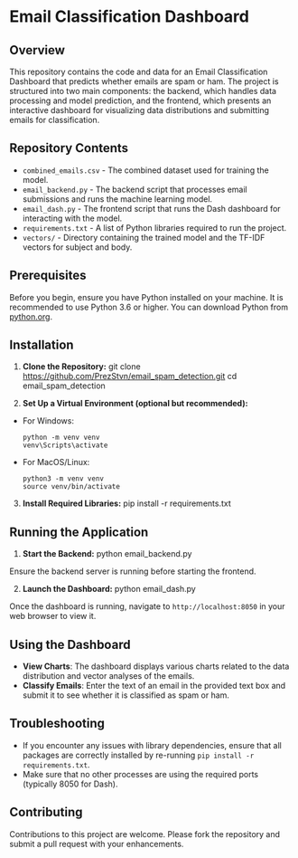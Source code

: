 # Email Classification Dashboard

## Overview
This repository contains the code and data for an Email Classification Dashboard that predicts whether emails are spam or ham. The project is structured into two main components: the backend, which handles data processing and model prediction, and the frontend, which presents an interactive dashboard for visualizing data distributions and submitting emails for classification.

## Repository Contents
- `combined_emails.csv` - The combined dataset used for training the model.
- `email_backend.py` - The backend script that processes email submissions and runs the machine learning model.
- `email_dash.py` - The frontend script that runs the Dash dashboard for interacting with the model.
- `requirements.txt` - A list of Python libraries required to run the project.
- `vectors/` - Directory containing the trained model and the TF-IDF vectors for subject and body.

## Prerequisites
Before you begin, ensure you have Python installed on your machine. It is recommended to use Python 3.6 or higher. You can download Python from [python.org](https://www.python.org/downloads/).

## Installation

1. **Clone the Repository:**
git clone https://github.com/PrezStvn/email_spam_detection.git
cd email_spam_detection


2. **Set Up a Virtual Environment (optional but recommended):**
- For Windows:
  ```
  python -m venv venv
  venv\Scripts\activate
  ```
- For MacOS/Linux:
  ```
  python3 -m venv venv
  source venv/bin/activate
  ```

3. **Install Required Libraries:**
pip install -r requirements.txt


## Running the Application

1. **Start the Backend:**
python email_backend.py

Ensure the backend server is running before starting the frontend.

2. **Launch the Dashboard:**
python email_dash.py

Once the dashboard is running, navigate to `http://localhost:8050` in your web browser to view it.

## Using the Dashboard
- **View Charts**: The dashboard displays various charts related to the data distribution and vector analyses of the emails.
- **Classify Emails**: Enter the text of an email in the provided text box and submit it to see whether it is classified as spam or ham.

## Troubleshooting
- If you encounter any issues with library dependencies, ensure that all packages are correctly installed by re-running `pip install -r requirements.txt`.
- Make sure that no other processes are using the required ports (typically 8050 for Dash).

## Contributing
Contributions to this project are welcome. Please fork the repository and submit a pull request with your enhancements.
